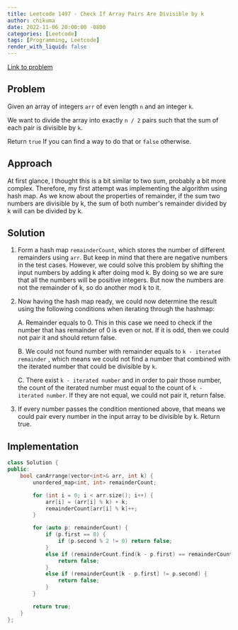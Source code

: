 ```yaml
---
title: Leetcode 1497 - Check If Array Pairs Are Divisible by k
author: chikuma
date: 2022-11-06 20:00:00 -0800
categories: [Leetcode]
tags: [Programming, Leetcode]
render_with_liquid: false
---
```


[Link to problem](https://leetcode.com/problems/check-if-array-pairs-are-divisible-by-k/)

## Problem
Given an array of integers `arr` of even length `n` and an integer `k`.

We want to divide the array into exactly `n / 2` pairs such that the sum of each pair is divisible by `k`.

Return `true` If you can find a way to do that or `false` otherwise.

## Approach

At first glance, I thought this is a bit similar to two sum, probably a bit more
complex. Therefore, my first attempt was implementing the algorithm using hash
map. As we know about the properties of remainder, if the sum two numbers are
divisible by k, the sum of both number's remainder divided by k will can be
divided by k. 

## Solution

1. Form a hash map `remainderCount`, which stores the number of different remainders using `arr`.
But keep in mind that there are negative numbers in the test cases. However, we
could solve this problem by shifting the input numbers by adding k after doing
mod k. By doing so we are sure that all the numbers will be positive integers.
But now the numbers are not the remainder of k, so do another mod k to it.

2. Now having the hash map ready, we could now determine the result using the
following conditions when iterating through the hashmap:
    
    A. Remainder equals to 0. This in this case we need to check if the number
    that has remainder of 0 is even or not. If it is odd, then we could not pair
    it and should return false.
    
    B. We could not found number with remainder equals to `k - iterated remainder`
    , which means we could not find a number that combined with the iterated
    number that could be divisible by `k`.
    
    C. There exist `k - iterated number` and in order to pair those number, 
    the count of the iterated number must equal to the count of `k - iterated number`.
    If they are not equal, we could not pair it, return false.

3. If every number passes the condition mentioned above, that means we could
pair every number in the input array to be divisible by k. Return true.

## Implementation

```cpp
class Solution {
public:
    bool canArrange(vector<int>& arr, int k) {
        unordered_map<int, int> remainderCount;

        for (int i = 0; i < arr.size(); i++) {
            arr[i] = (arr[i] % k) + k;
            remainderCount[arr[i] % k]++;
        }      

        for (auto p: remainderCount) {
            if (p.first == 0) {
                if (p.second % 2 != 0) return false;
            }
            else if (remainderCount.find(k - p.first) == remainderCount.end()) {
                return false;
            }
            else if (remainderCount[k - p.first] != p.second) {
                return false;
            }
        }

        return true;
    }
};
```
